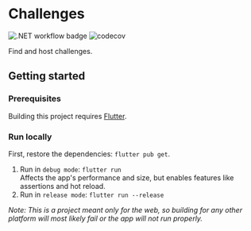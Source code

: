 # Challenges
![.NET workflow badge](https://github.com/TudorBatica/Challenges/workflows/Flutter%20CI/badge.svg)
![codecov](https://codecov.io/gh/TudorBatica/Challenges/branch/master/graph/badge.svg)

Find and host challenges.

## Getting started

### Prerequisites 

Building this project requires [Flutter](https://flutter.dev/docs/get-started/install).  

### Run locally

First, restore the dependencies: `flutter pub get`.  
1. Run in `debug mode`: `flutter run`  
Affects the app's performance and size, but enables features like assertions and hot reload.  
2. Run in  `release mode`: `flutter run --release`     

*Note: This is a project meant only for the web, so building for any other platform will most likely fail or the app will not run properly.*